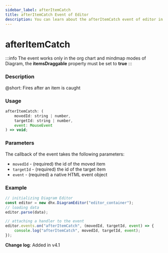```yaml
---
sidebar_label: afterItemCatch
title: afterItemCatch Event of Editor
description: You can learn about the afterItemCatch event of editor in the documentation of the DHTMLX JavaScript Diagram library. Browse developer guides and API reference, try out code examples and live demos, and download a free 30-day evaluation version of DHTMLX Diagram.
---
```


# afterItemCatch

:::info
The event works only in the org chart and mindmap modes of Diagram, the **itemsDraggable** property must be set to **true**
:::

### Description

@short: Fires after an item is caught

### Usage

~~~js
afterItemCatch: (
    movedId: string | number, 
    targetId: string | number, 
    event: MouseEvent
) => void;
~~~

### Parameters

The callback of the event takes the following parameters:

- `movedId` - (required) the id of the moved item
- `targetId` - (required) the id of the target item
- `event` - (required) a native HTML event object

### Example

~~~js {7-9}
// initializing Diagram Editor
const editor = new dhx.DiagramEditor("editor_container");
// loading data
editor.parse(data);

// attaching a handler to the event
editor.events.on("afterItemCatch", (movedId, targetId, event) => {
    console.log("afterItemCatch", movedId, targetId, event);
});
~~~

**Change log**: Added in v4.1

